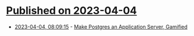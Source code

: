 # [Published on 2023-04-04](index.md)

* [2023-04-04, 08:09:15](https://lobste.rs/s/y8y8hj/make_postgres_application_server) - [Make Postgres an Application Server, Gamified](https://yrashk.com/blog/2023/04/04/make-postgres-an-application-server-gamified/)
